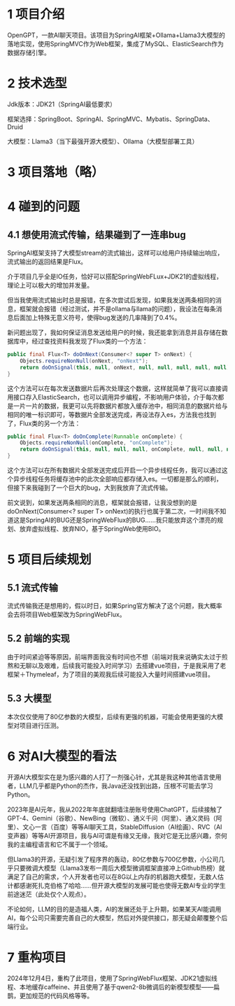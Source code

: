 # 1 项目介绍

OpenGPT，一款AI聊天项目。该项目为SpringAI框架+Ollama+Llama3大模型的落地实现，使用SpringMVC作为Web框架，集成了MySQL、ElasticSearch作为数据存储引擎。

# 2 技术选型

Jdk版本：JDK21（SpringAI最低要求）

框架选择：SpringBoot、SpringAI、SpringMVC、Mybatis、SpringData、Druid

大模型：Llama3（当下最强开源大模型）、Ollama（大模型部署工具）

# 3 项目落地（略）

# 4 碰到的问题

## 4.1 想使用流式传输，结果碰到了一连串bug

SpringAI框架支持了大模型stream的流式输出，这样可以给用户持续输出响应，流式输出的返回结果是Flux。

介于项目几乎全是IO任务，恰好可以搭配SpringWebFLux+JDK21的虚拟线程，理论上可以极大的增加并发量。

但当我使用流式输出时总是报错，在多次尝试后发现，如果我发送两条相同的消息，框架就会报错（经过测试，并不是ollama与llama的问题），我设法在每条消息后面加上特殊无意义符号，使得bug发送的几率降到了0.4%。

新问题出现了，我如何保证消息发送给用户的时候，我还能拿到消息并且存储在数据库中，经过查找资料我发现了Flux类的一个方法：

```java
public final Flux<T> doOnNext(Consumer<? super T> onNext) {
	Objects.requireNonNull(onNext, "onNext");
	return doOnSignal(this, null, onNext, null, null, null, null, null);
}
```

这个方法可以在每次发送数据片后再次处理这个数据，这样就简单了我可以直接调用接口存入ElasticSearch，也可以调用异步编程，不影响用户体验，介于每次都是一片一片的数据，我更可以先将数据片都放入缓存池中，相同消息的数据片给与相同的唯一标识即可，等数据片全部发送完成，再设法存入es，方法我也找到了，Flux类的另一个方法：

```java
public final Flux<T> doOnComplete(Runnable onComplete) {
	Objects.requireNonNull(onComplete, "onComplete");
	return doOnSignal(this, null, null, null, onComplete, null, null, null);
}
```

这个方法可以在所有数据片全部发送完成后开启一个异步线程任务，我可以通过这个异步线程任务将缓存池中的此次全部响应都存储入es。一切都是那么的顺利，但接下来我碰到了一个巨大的bug，大到我放弃了流式传输。

前文说到，如果发送两条相同的消息，框架就会报错，让我没想到的是doOnNext(Consumer<? super T> onNext)的执行也属于第二次，一时间我不知道这是SpringAI的BUG还是SpringWebFlux的BUG......我只能放弃这个漂亮的规划、放弃虚拟线程、放弃NIO，基于SpringWeb使用BIO。

# 5 项目后续规划

## 5.1 流式传输

流式传输我还是想用的，假以时日，如果Spring官方解决了这个问题，我大概率会去将项目Web框架改为SpringWebFlux。

## 5.2 前端的实现

由于时间紧迫等等原因，前端界面我没有时间也不想（前端对我来说确实太过于煎熬和无聊以及艰难，后续我可能投入时间学习）去搭建vue项目，于是我采用了老框架＋Thymeleaf，为了项目的美观我后续可能投入大量时间搭建vue项目。

## 5.3 大模型

本次仅仅使用了80亿参数的大模型，后续有更强的机器，可能会使用更强的大模型对项目进行压测。

# 6 对AI大模型的看法

开源AI大模型实在是为感兴趣的人打了一剂强心针，尤其是我这种其他语言使用者，LLM几乎都是Python的杰作，我Java还没找到出路，压根不可能去学习Python。

2023年是AI元年，我从2022年年底就翻墙注册账号使用ChatGPT，后续接触了GPT-4、Gemini（谷歌）、NewBing（微软）、通义千问（阿里）、通义灵码（阿里）、文心一言（百度）等等AI聊天工具，StableDiffusion（AI绘画）、RVC（AI变声器）等等AI开源项目，我与AI可谓是有缘又无缘，我对它是无比感兴趣，奈何我的主编程语言和它不属于一个领域。

但Llama3的开源，无疑引发了程序界的轰动，80亿参数与700亿参数，小公司几乎只要微调大模型（Llama3发布一周后大模型微调框架直接冲上Github热榜）就满足了自己的需求，个人开发者也可以在8G以上内存的机器跑大模型，无数人估计都感谢死扎克伯格了哈哈......但开源大模型的发展可能也使得无数AI专业的学生前途迷茫（此处仅个人观点）。

不论如何，LLM的目的是造福人类，AI的发展还处于上升期，如果某天AI能调用AI，每个公司只需要完善自己的大模型，然后对外提供接口，那无疑会颠覆整个后端行业。

# 7 重构项目

2024年12月4日，重构了此项目，使用了SpringWebFlux框架、JDK21虚拟线程、本地缓存caffeine、并且使用了基于qwen2-8b微调后的新模型模型——扁鹊，更加规范的代码风格等等。